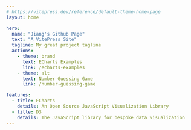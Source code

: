 ```yaml
---
# https://vitepress.dev/reference/default-theme-home-page
layout: home

hero:
  name: "Jiang's Github Page"
  text: "A VitePress Site"
  tagline: My great project tagline
  actions:
    - theme: brand
      text: ECharts Examples
      link: /echarts-examples
    - theme: alt
      text: Number Guessing Game
      link: /number-guessing-game

features:
  - title: ECharts
    details: An Open Source JavaScript Visualization Library
  - title: D3
    details: The JavaScript library for bespoke data visualization
---
```

